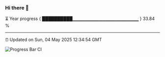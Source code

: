 ### Hi there 👋

⏳ Year progress { ██████████▁▁▁▁▁▁▁▁▁▁▁▁▁▁▁▁▁▁▁▁ } 33.84 %

---

⏰ Updated on Sun, 04 May 2025 12:34:54 GMT

![Progress Bar CI](https://github.com/liununu/liununu/workflows/Progress%20Bar%20CI/badge.svg)
